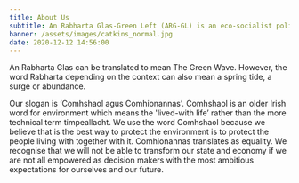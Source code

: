 ```yaml
---
title: About Us 
subtitle: An Rabharta Glas-Green Left (ARG-GL) is an eco-socialist political party for the island of Ireland.
banner: /assets/images/catkins_normal.jpg
date: 2020-12-12 14:56:00
---
```


An Rabharta Glas can be translated to mean The Green Wave. However, the word Rabharta depending on the context can also mean a spring tide, a surge or abundance.

Our slogan is ‘Comhshaol agus Comhionannas’.
Comhshaol is an older Irish word for environment which means the 'lived-with life’ rather than the more technical term timpeallacht. We use the word Comhshaol because we believe that is the best way to protect the environment is to protect the people living with together with it.
Comhionannas translates as equality. We recognise that we will not be able to transform our state and economy if we are not all empowered as decision makers with the most ambitious expectations for ourselves and our future.
